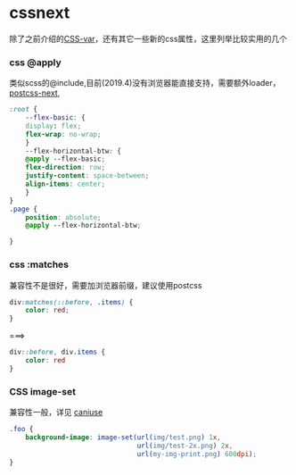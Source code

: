 # cssnext

除了之前介绍的[CSS-var](https://wxxcarl.github.io/note/html-css/CSS-var)，还有其它一些新的css属性，这里列举比较实用的几个

### css @apply
类似scss的@include,目前(2019.4)没有浏览器能直接支持，需要额外loader，[postcss-next](https://github.com/MoOx/postcss-cssnext),

```css
:root {
    --flex-basic: {
    display: flex;
    flex-wrap: no-wrap;
    }
    --flex-horizontal-btw: {
    @apply --flex-basic;
    flex-direction: row;
    justify-content: space-between;
    align-items: center;
    }
}
.page {
    position: absolute;
    @apply --flex-horizontal-btw;

}
```

### css :matches

兼容性不是很好，需要加浏览器前缀，建议使用postcss
```css
div:matches(::before, .items) {
    color: red;
}
```
===>
```css
div::before, div.items {
    color: red
}
```

### CSS image-set

兼容性一般，详见 [caniuse](https://www.caniuse.com/#search=image-set)
```css
.foo {
    background-image: image-set(url(img/test.png) 1x,
                                url(img/test-2x.png) 2x,
                                url(my-img-print.png) 600dpi);
}
```

<style>
    .page-header {
        display: none;
    }
</style>